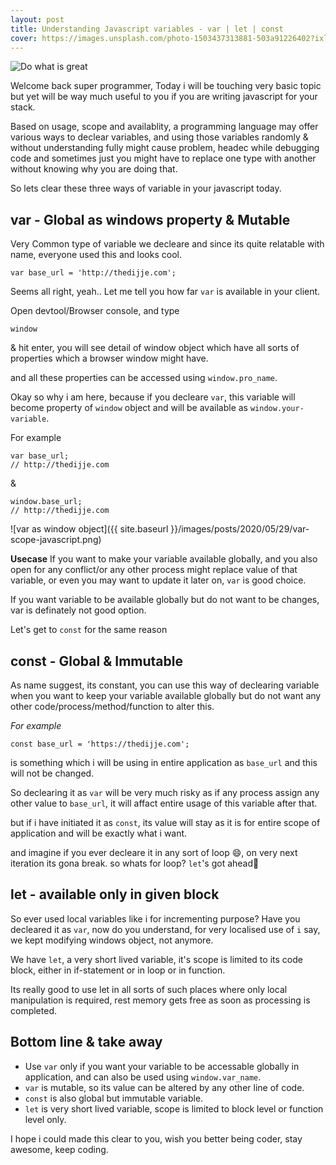 ```yaml
---
layout: post
title: Understanding Javascript variables - var | let | const
cover: https://images.unsplash.com/photo-1503437313881-503a91226402?ixlib=rb-1.2.1&ixid=eyJhcHBfaWQiOjEyMDd9&auto=format&fit=crop&w=1189&q=80
---
```


![Do what is great](https://images.unsplash.com/photo-1503437313881-503a91226402?ixlib=rb-1.2.1&ixid=eyJhcHBfaWQiOjEyMDd9&auto=format&fit=crop&w=1189&q=80)


Welcome back super programmer, Today i will be touching very basic topic but yet will be way much useful to you if you are writing javascript for your stack.

Based on usage, scope and availablity, a programming language may offer various ways to declear variables, and using those variables randomly & without understanding fully might cause problem, headec while debugging code and sometimes just you might have to replace one type with another without knowing why you are doing that.

So lets clear these three ways of variable in your javascript today.


## var - Global as windows property & Mutable
Very Common type of variable we decleare and since its quite relatable with name, everyone used this and looks cool.

```
var base_url = 'http://thedijje.com';
```

Seems all right, yeah.. Let me tell you how far `var` is available in your client.

Open devtool/Browser console, and type 
```
window
```
& hit enter, you will see detail of window object which have all sorts of properties which a browser window might have.

and all these properties can be accessed using `window.pro_name`.

Okay so why i am here, because if you decleare `var`, this variable will become property of `window` object and will be available as `window.your-variable`.

For example
```
var base_url;
// http://thedijje.com
```

& 
```
window.base_url;
// http://thedijje.com
```

![var as window object]({{ site.baseurl }}/images/posts/2020/05/29/var-scope-javascript.png)

**Usecase** 
If you want to make your variable available globally, and you also open for any conflict/or any other process might replace value of that variable, or even you may want to update it later on, `var` is good choice.

If you want variable to be available globally but do not want to be changes, var is definately not good option.

Let's get to `const` for the same reason

## const - Global & Immutable
As name suggest, its constant, you can use this way of declearing variable when you want to keep your variable available globally but do not want any other code/process/method/function to alter this.

_For example_
```
const base_url = 'https://thedijje.com';
```
is something which i will be using in entire application as `base_url` and this will not be changed.

So declearing it as `var` will be very much risky as if any process assign any other value to `base_url`, it will affact entire usage of this variable after that.

but if i have initiated it as `const`, its value will stay as it is for entire scope of application and will be exactly what i want.

and imagine if you ever decleare it in any sort of loop 😄, on very next iteration its gona break. so whats for loop? 
`let`'s got ahead🤘

## let - available only in given block
So ever used local variables like i for incrementing purpose? Have you decleared  it as `var`, now do you understand, for very localised use of `i` say, we kept modifying windows object, not anymore.

We have `let`, a very short lived variable, it's scope is limited to its code block, either in if-statement or in loop or in function.

Its really good to use let in all sorts of such places where only local manipulation is required, rest memory gets free as soon as processing is completed.

## Bottom line & take away
* Use `var` only if you want your variable to be accessable globally in application, and can also be used using `window.var_name`.
* `var` is mutable, so its value can be altered by any other line of code.
* `const` is also global but immutable variable.
* `let` is very short lived variable, scope is limited to block level or function level only.


I hope i could made this clear to you, wish you better being coder, stay awesome, keep coding.
